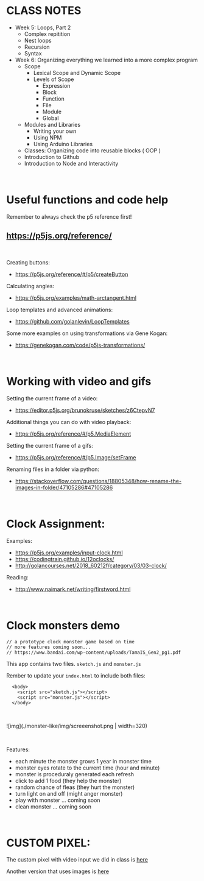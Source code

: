 # CLASS NOTES

- Week 5: Loops, Part 2
  - Complex repitition
  - Nest loops
  - Recursion
  - Syntax
- Week 6: Organizing everything we learned into a more complex program
  - Scope
    - Lexical Scope and Dynamic Scope
    - Levels of Scope
      - Expression
      - Block
      - Function
      - File
      - Module
      - Global
  - Modules and Libraries
    - Writing your own
    - Using NPM
    - Using Arduino Libraries
  - Classes: Organizing code into reusable blocks ( OOP )
  - Introduction to Github
  - Introduction to Node and Interactivity

<br>

# Useful functions and code help

Remember to always check the p5 reference first!

## https://p5js.org/reference/

<br>

Creating buttons:

- https://p5js.org/reference/#/p5/createButton

Calculating angles:

- https://p5js.org/examples/math-arctangent.html

Loop templates and advanced animations:

- https://github.com/golanlevin/LoopTemplates

Some more examples on using transformations via Gene Kogan:

- https://genekogan.com/code/p5js-transformations/

<br>

# Working with video and gifs

Setting the current frame of a video:
- https://editor.p5js.org/brunokruse/sketches/z6CtepvN7

Additional things you can do with video playback:
- https://p5js.org/reference/#/p5.MediaElement

Setting the current frame of a gifs:
- https://p5js.org/reference/#/p5.Image/setFrame

Renaming files in a folder via python:
- https://stackoverflow.com/questions/18805348/how-rename-the-images-in-folder/47105286#47105286

<br>

# Clock Assignment:

Examples:

- https://p5js.org/examples/input-clock.html
- https://codingtrain.github.io/12oclocks/
- http://golancourses.net/2018_60212f/category/03/03-clock/

Reading:

- http://www.naimark.net/writing/firstword.html

<br>

# Clock monsters demo

```
// a prototype clock monster game based on time
// more features coming soon...
// https://www.bandai.com/wp-content/uploads/TamaIS_Gen2_pg1.pdf
```

This app contains two files. `sketch.js` and `monster.js`

Rember to update your `index.html` to include both files:

```
  <body>
    <script src="sketch.js"></script>
    <script src="monster.js"></script>
  </body>
```

<br>

![img](./monster-like/img/screeenshot.png | width=320)

<br>

Features:

- each minute the monster grows 1 year in monster time
- monster eyes rotate to the current time (hour and minute)
- monster is proceduraly generated each refresh
- click to add 1 food (they help the monster)
- random chance of fleas (they hurt the monster)
- turn light on and off (might anger monster)
- play with monster ... coming soon
- clean monster ... coming soon

<br>

# CUSTOM PIXEL:

The custom pixel with video input we did in class is [here](./p5-custom-pixel)

Another version that uses images is [here](./p5-custom-pixel-2)